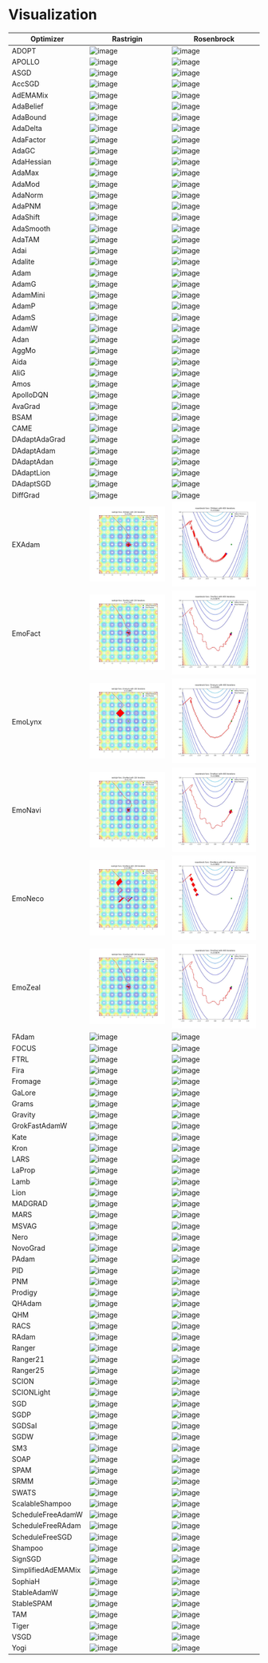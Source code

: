 # Visualization

| Optimizer          | Rastrigin                                                                                                                       | Rosenbrock                                                                                                                       |
|--------------------|---------------------------------------------------------------------------------------------------------------------------------|----------------------------------------------------------------------------------------------------------------------------------|
| ADOPT              | ![image](https://raw.githubusercontent.com/kozistr/pytorch_optimizer/main/docs/visualizations/rastrigin_ADOPT.jpg)              | ![image](https://raw.githubusercontent.com/kozistr/pytorch_optimizer/main/docs/visualizations/rosenbrock_ADOPT.jpg)              |
| APOLLO             | ![image](https://raw.githubusercontent.com/kozistr/pytorch_optimizer/main/docs/visualizations/rastrigin_APOLLO.jpg)             | ![image](https://raw.githubusercontent.com/kozistr/pytorch_optimizer/main/docs/visualizations/rosenbrock_APOLLO.jpg)             |
| ASGD               | ![image](https://raw.githubusercontent.com/kozistr/pytorch_optimizer/main/docs/visualizations/rastrigin_ASGD.jpg)               | ![image](https://raw.githubusercontent.com/kozistr/pytorch_optimizer/main/docs/visualizations/rosenbrock_ASGD.jpg)               |
| AccSGD             | ![image](https://raw.githubusercontent.com/kozistr/pytorch_optimizer/main/docs/visualizations/rastrigin_AccSGD.jpg)             | ![image](https://raw.githubusercontent.com/kozistr/pytorch_optimizer/main/docs/visualizations/rosenbrock_AccSGD.jpg)             |
| AdEMAMix           | ![image](https://raw.githubusercontent.com/kozistr/pytorch_optimizer/main/docs/visualizations/rastrigin_AdEMAMix.jpg)           | ![image](https://raw.githubusercontent.com/kozistr/pytorch_optimizer/main/docs/visualizations/rosenbrock_AdEMAMix.jpg)           |
| AdaBelief          | ![image](https://raw.githubusercontent.com/kozistr/pytorch_optimizer/main/docs/visualizations/rastrigin_AdaBelief.jpg)          | ![image](https://raw.githubusercontent.com/kozistr/pytorch_optimizer/main/docs/visualizations/rosenbrock_AdaBelief.jpg)          |
| AdaBound           | ![image](https://raw.githubusercontent.com/kozistr/pytorch_optimizer/main/docs/visualizations/rastrigin_AdaBound.jpg)           | ![image](https://raw.githubusercontent.com/kozistr/pytorch_optimizer/main/docs/visualizations/rosenbrock_AdaBound.jpg)           |
| AdaDelta           | ![image](https://raw.githubusercontent.com/kozistr/pytorch_optimizer/main/docs/visualizations/rastrigin_AdaDelta.jpg)           | ![image](https://raw.githubusercontent.com/kozistr/pytorch_optimizer/main/docs/visualizations/rosenbrock_AdaDelta.jpg)           |
| AdaFactor          | ![image](https://raw.githubusercontent.com/kozistr/pytorch_optimizer/main/docs/visualizations/rastrigin_AdaFactor.jpg)          | ![image](https://raw.githubusercontent.com/kozistr/pytorch_optimizer/main/docs/visualizations/rosenbrock_AdaFactor.jpg)          |
| AdaGC              | ![image](https://raw.githubusercontent.com/kozistr/pytorch_optimizer/main/docs/visualizations/rastrigin_AdaGC.jpg)              | ![image](https://raw.githubusercontent.com/kozistr/pytorch_optimizer/main/docs/visualizations/rosenbrock_AdaGC.jpg)              |
| AdaHessian         | ![image](https://raw.githubusercontent.com/kozistr/pytorch_optimizer/main/docs/visualizations/rastrigin_AdaHessian.jpg)         | ![image](https://raw.githubusercontent.com/kozistr/pytorch_optimizer/main/docs/visualizations/rosenbrock_AdaHessian.jpg)         |
| AdaMax             | ![image](https://raw.githubusercontent.com/kozistr/pytorch_optimizer/main/docs/visualizations/rastrigin_AdaMax.jpg)             | ![image](https://raw.githubusercontent.com/kozistr/pytorch_optimizer/main/docs/visualizations/rosenbrock_AdaMax.jpg)             |
| AdaMod             | ![image](https://raw.githubusercontent.com/kozistr/pytorch_optimizer/main/docs/visualizations/rastrigin_AdaMod.jpg)             | ![image](https://raw.githubusercontent.com/kozistr/pytorch_optimizer/main/docs/visualizations/rosenbrock_AdaMod.jpg)             |
| AdaNorm            | ![image](https://raw.githubusercontent.com/kozistr/pytorch_optimizer/main/docs/visualizations/rastrigin_AdaNorm.jpg)            | ![image](https://raw.githubusercontent.com/kozistr/pytorch_optimizer/main/docs/visualizations/rosenbrock_AdaNorm.jpg)            |
| AdaPNM             | ![image](https://raw.githubusercontent.com/kozistr/pytorch_optimizer/main/docs/visualizations/rastrigin_AdaPNM.jpg)             | ![image](https://raw.githubusercontent.com/kozistr/pytorch_optimizer/main/docs/visualizations/rosenbrock_AdaPNM.jpg)             |
| AdaShift           | ![image](https://raw.githubusercontent.com/kozistr/pytorch_optimizer/main/docs/visualizations/rastrigin_AdaShift.jpg)           | ![image](https://raw.githubusercontent.com/kozistr/pytorch_optimizer/main/docs/visualizations/rosenbrock_AdaShift.jpg)           |
| AdaSmooth          | ![image](https://raw.githubusercontent.com/kozistr/pytorch_optimizer/main/docs/visualizations/rastrigin_AdaSmooth.jpg)          | ![image](https://raw.githubusercontent.com/kozistr/pytorch_optimizer/main/docs/visualizations/rosenbrock_AdaSmooth.jpg)          |
| AdaTAM             | ![image](https://raw.githubusercontent.com/kozistr/pytorch_optimizer/main/docs/visualizations/rastrigin_AdaTAM.jpg)             | ![image](https://raw.githubusercontent.com/kozistr/pytorch_optimizer/main/docs/visualizations/rosenbrock_AdaTAM.jpg)             |
| Adai               | ![image](https://raw.githubusercontent.com/kozistr/pytorch_optimizer/main/docs/visualizations/rastrigin_Adai.jpg)               | ![image](https://raw.githubusercontent.com/kozistr/pytorch_optimizer/main/docs/visualizations/rosenbrock_Adai.jpg)               |
| Adalite            | ![image](https://raw.githubusercontent.com/kozistr/pytorch_optimizer/main/docs/visualizations/rastrigin_Adalite.jpg)            | ![image](https://raw.githubusercontent.com/kozistr/pytorch_optimizer/main/docs/visualizations/rosenbrock_Adalite.jpg)            |
| Adam               | ![image](https://raw.githubusercontent.com/kozistr/pytorch_optimizer/main/docs/visualizations/rastrigin_Adam.jpg)               | ![image](https://raw.githubusercontent.com/kozistr/pytorch_optimizer/main/docs/visualizations/rosenbrock_Adam.jpg)               |
| AdamG              | ![image](https://raw.githubusercontent.com/kozistr/pytorch_optimizer/main/docs/visualizations/rastrigin_AdamG.jpg)              | ![image](https://raw.githubusercontent.com/kozistr/pytorch_optimizer/main/docs/visualizations/rosenbrock_AdamG.jpg)              |
| AdamMini           | ![image](https://raw.githubusercontent.com/kozistr/pytorch_optimizer/main/docs/visualizations/rastrigin_AdamMini.jpg)           | ![image](https://raw.githubusercontent.com/kozistr/pytorch_optimizer/main/docs/visualizations/rosenbrock_AdamMini.jpg)           |
| AdamP              | ![image](https://raw.githubusercontent.com/kozistr/pytorch_optimizer/main/docs/visualizations/rastrigin_AdamP.jpg)              | ![image](https://raw.githubusercontent.com/kozistr/pytorch_optimizer/main/docs/visualizations/rosenbrock_AdamP.jpg)              |
| AdamS              | ![image](https://raw.githubusercontent.com/kozistr/pytorch_optimizer/main/docs/visualizations/rastrigin_AdamS.jpg)              | ![image](https://raw.githubusercontent.com/kozistr/pytorch_optimizer/main/docs/visualizations/rosenbrock_AdamS.jpg)              |
| AdamW              | ![image](https://raw.githubusercontent.com/kozistr/pytorch_optimizer/main/docs/visualizations/rastrigin_AdamW.jpg)              | ![image](https://raw.githubusercontent.com/kozistr/pytorch_optimizer/main/docs/visualizations/rosenbrock_AdamW.jpg)              |
| Adan               | ![image](https://raw.githubusercontent.com/kozistr/pytorch_optimizer/main/docs/visualizations/rastrigin_Adan.jpg)               | ![image](https://raw.githubusercontent.com/kozistr/pytorch_optimizer/main/docs/visualizations/rosenbrock_Adan.jpg)               |
| AggMo              | ![image](https://raw.githubusercontent.com/kozistr/pytorch_optimizer/main/docs/visualizations/rastrigin_AggMo.jpg)              | ![image](https://raw.githubusercontent.com/kozistr/pytorch_optimizer/main/docs/visualizations/rosenbrock_AggMo.jpg)              |
| Aida               | ![image](https://raw.githubusercontent.com/kozistr/pytorch_optimizer/main/docs/visualizations/rastrigin_Aida.jpg)               | ![image](https://raw.githubusercontent.com/kozistr/pytorch_optimizer/main/docs/visualizations/rosenbrock_Aida.jpg)               |
| AliG               | ![image](https://raw.githubusercontent.com/kozistr/pytorch_optimizer/main/docs/visualizations/rastrigin_AliG.jpg)               | ![image](https://raw.githubusercontent.com/kozistr/pytorch_optimizer/main/docs/visualizations/rosenbrock_AliG.jpg)               |
| Amos               | ![image](https://raw.githubusercontent.com/kozistr/pytorch_optimizer/main/docs/visualizations/rastrigin_Amos.jpg)               | ![image](https://raw.githubusercontent.com/kozistr/pytorch_optimizer/main/docs/visualizations/rosenbrock_Amos.jpg)               |
| ApolloDQN          | ![image](https://raw.githubusercontent.com/kozistr/pytorch_optimizer/main/docs/visualizations/rastrigin_ApolloDQN.jpg)          | ![image](https://raw.githubusercontent.com/kozistr/pytorch_optimizer/main/docs/visualizations/rosenbrock_ApolloDQN.jpg)          |
| AvaGrad            | ![image](https://raw.githubusercontent.com/kozistr/pytorch_optimizer/main/docs/visualizations/rastrigin_AvaGrad.jpg)            | ![image](https://raw.githubusercontent.com/kozistr/pytorch_optimizer/main/docs/visualizations/rosenbrock_AvaGrad.jpg)            |
| BSAM               | ![image](https://raw.githubusercontent.com/kozistr/pytorch_optimizer/main/docs/visualizations/rastrigin_BSAM.jpg)               | ![image](https://raw.githubusercontent.com/kozistr/pytorch_optimizer/main/docs/visualizations/rosenbrock_BSAM.jpg)               |
| CAME               | ![image](https://raw.githubusercontent.com/kozistr/pytorch_optimizer/main/docs/visualizations/rastrigin_CAME.jpg)               | ![image](https://raw.githubusercontent.com/kozistr/pytorch_optimizer/main/docs/visualizations/rosenbrock_CAME.jpg)               |
| DAdaptAdaGrad      | ![image](https://raw.githubusercontent.com/kozistr/pytorch_optimizer/main/docs/visualizations/rastrigin_DAdaptAdaGrad.jpg)      | ![image](https://raw.githubusercontent.com/kozistr/pytorch_optimizer/main/docs/visualizations/rosenbrock_DAdaptAdaGrad.jpg)      |
| DAdaptAdam         | ![image](https://raw.githubusercontent.com/kozistr/pytorch_optimizer/main/docs/visualizations/rastrigin_DAdaptAdam.jpg)         | ![image](https://raw.githubusercontent.com/kozistr/pytorch_optimizer/main/docs/visualizations/rosenbrock_DAdaptAdam.jpg)         |
| DAdaptAdan         | ![image](https://raw.githubusercontent.com/kozistr/pytorch_optimizer/main/docs/visualizations/rastrigin_DAdaptAdan.jpg)         | ![image](https://raw.githubusercontent.com/kozistr/pytorch_optimizer/main/docs/visualizations/rosenbrock_DAdaptAdan.jpg)         |
| DAdaptLion         | ![image](https://raw.githubusercontent.com/kozistr/pytorch_optimizer/main/docs/visualizations/rastrigin_DAdaptLion.jpg)         | ![image](https://raw.githubusercontent.com/kozistr/pytorch_optimizer/main/docs/visualizations/rosenbrock_DAdaptLion.jpg)         |
| DAdaptSGD          | ![image](https://raw.githubusercontent.com/kozistr/pytorch_optimizer/main/docs/visualizations/rastrigin_DAdaptSGD.jpg)          | ![image](https://raw.githubusercontent.com/kozistr/pytorch_optimizer/main/docs/visualizations/rosenbrock_DAdaptSGD.jpg)          |
| DiffGrad           | ![image](https://raw.githubusercontent.com/kozistr/pytorch_optimizer/main/docs/visualizations/rastrigin_DiffGrad.jpg)           | ![image](https://raw.githubusercontent.com/kozistr/pytorch_optimizer/main/docs/visualizations/rosenbrock_DiffGrad.jpg)           |
| EXAdam             | ![image](https://raw.githubusercontent.com/kozistr/pytorch_optimizer/main/docs/visualizations/rastrigin_EXAdam.jpg)             | ![image](https://raw.githubusercontent.com/kozistr/pytorch_optimizer/main/docs/visualizations/rosenbrock_EXAdam.jpg)             |
| EmoFact            | ![image](https://raw.githubusercontent.com/kozistr/pytorch_optimizer/main/docs/visualizations/rastrigin_EmoFact.jpg)            | ![image](https://raw.githubusercontent.com/kozistr/pytorch_optimizer/main/docs/visualizations/rosenbrock_EmoFact.jpg)            |
| EmoLynx            | ![image](https://raw.githubusercontent.com/kozistr/pytorch_optimizer/main/docs/visualizations/rastrigin_EmoLynx.jpg)            | ![image](https://raw.githubusercontent.com/kozistr/pytorch_optimizer/main/docs/visualizations/rosenbrock_EmoLynx.jpg)            |
| EmoNavi            | ![image](https://raw.githubusercontent.com/kozistr/pytorch_optimizer/main/docs/visualizations/rastrigin_EmoNavi.jpg)            | ![image](https://raw.githubusercontent.com/kozistr/pytorch_optimizer/main/docs/visualizations/rosenbrock_EmoNavi.jpg)            |
| EmoNeco            | ![image](https://raw.githubusercontent.com/kozistr/pytorch_optimizer/main/docs/visualizations/rastrigin_EmoNeco.jpg)            | ![image](https://raw.githubusercontent.com/kozistr/pytorch_optimizer/main/docs/visualizations/rosenbrock_EmoNeco.jpg)            |
| EmoZeal            | ![image](https://raw.githubusercontent.com/kozistr/pytorch_optimizer/main/docs/visualizations/rastrigin_EmoZeal.jpg)            | ![image](https://raw.githubusercontent.com/kozistr/pytorch_optimizer/main/docs/visualizations/rosenbrock_EmoZeal.jpg)            |
| FAdam              | ![image](https://raw.githubusercontent.com/kozistr/pytorch_optimizer/main/docs/visualizations/rastrigin_FAdam.jpg)              | ![image](https://raw.githubusercontent.com/kozistr/pytorch_optimizer/main/docs/visualizations/rosenbrock_FAdam.jpg)              |
| FOCUS              | ![image](https://raw.githubusercontent.com/kozistr/pytorch_optimizer/main/docs/visualizations/rastrigin_FOCUS.jpg)              | ![image](https://raw.githubusercontent.com/kozistr/pytorch_optimizer/main/docs/visualizations/rosenbrock_FOCUS.jpg)              |
| FTRL               | ![image](https://raw.githubusercontent.com/kozistr/pytorch_optimizer/main/docs/visualizations/rastrigin_FTRL.jpg)               | ![image](https://raw.githubusercontent.com/kozistr/pytorch_optimizer/main/docs/visualizations/rosenbrock_FTRL.jpg)               |
| Fira               | ![image](https://raw.githubusercontent.com/kozistr/pytorch_optimizer/main/docs/visualizations/rastrigin_Fira.jpg)               | ![image](https://raw.githubusercontent.com/kozistr/pytorch_optimizer/main/docs/visualizations/rosenbrock_Fira.jpg)               |
| Fromage            | ![image](https://raw.githubusercontent.com/kozistr/pytorch_optimizer/main/docs/visualizations/rastrigin_Fromage.jpg)            | ![image](https://raw.githubusercontent.com/kozistr/pytorch_optimizer/main/docs/visualizations/rosenbrock_Fromage.jpg)            |
| GaLore             | ![image](https://raw.githubusercontent.com/kozistr/pytorch_optimizer/main/docs/visualizations/rastrigin_GaLore.jpg)             | ![image](https://raw.githubusercontent.com/kozistr/pytorch_optimizer/main/docs/visualizations/rosenbrock_GaLore.jpg)             |
| Grams              | ![image](https://raw.githubusercontent.com/kozistr/pytorch_optimizer/main/docs/visualizations/rastrigin_Grams.jpg)              | ![image](https://raw.githubusercontent.com/kozistr/pytorch_optimizer/main/docs/visualizations/rosenbrock_Grams.jpg)              |
| Gravity            | ![image](https://raw.githubusercontent.com/kozistr/pytorch_optimizer/main/docs/visualizations/rastrigin_Gravity.jpg)            | ![image](https://raw.githubusercontent.com/kozistr/pytorch_optimizer/main/docs/visualizations/rosenbrock_Gravity.jpg)            |
| GrokFastAdamW      | ![image](https://raw.githubusercontent.com/kozistr/pytorch_optimizer/main/docs/visualizations/rastrigin_GrokFastAdamW.jpg)      | ![image](https://raw.githubusercontent.com/kozistr/pytorch_optimizer/main/docs/visualizations/rosenbrock_GrokFastAdamW.jpg)      |
| Kate               | ![image](https://raw.githubusercontent.com/kozistr/pytorch_optimizer/main/docs/visualizations/rastrigin_Kate.jpg)               | ![image](https://raw.githubusercontent.com/kozistr/pytorch_optimizer/main/docs/visualizations/rosenbrock_Kate.jpg)               |
| Kron               | ![image](https://raw.githubusercontent.com/kozistr/pytorch_optimizer/main/docs/visualizations/rastrigin_Kron.jpg)               | ![image](https://raw.githubusercontent.com/kozistr/pytorch_optimizer/main/docs/visualizations/rosenbrock_Kron.jpg)               |
| LARS               | ![image](https://raw.githubusercontent.com/kozistr/pytorch_optimizer/main/docs/visualizations/rastrigin_LARS.jpg)               | ![image](https://raw.githubusercontent.com/kozistr/pytorch_optimizer/main/docs/visualizations/rosenbrock_LARS.jpg)               |
| LaProp             | ![image](https://raw.githubusercontent.com/kozistr/pytorch_optimizer/main/docs/visualizations/rastrigin_LaProp.jpg)             | ![image](https://raw.githubusercontent.com/kozistr/pytorch_optimizer/main/docs/visualizations/rosenbrock_LaProp.jpg)             |
| Lamb               | ![image](https://raw.githubusercontent.com/kozistr/pytorch_optimizer/main/docs/visualizations/rastrigin_Lamb.jpg)               | ![image](https://raw.githubusercontent.com/kozistr/pytorch_optimizer/main/docs/visualizations/rosenbrock_Lamb.jpg)               |
| Lion               | ![image](https://raw.githubusercontent.com/kozistr/pytorch_optimizer/main/docs/visualizations/rastrigin_Lion.jpg)               | ![image](https://raw.githubusercontent.com/kozistr/pytorch_optimizer/main/docs/visualizations/rosenbrock_Lion.jpg)               |
| MADGRAD            | ![image](https://raw.githubusercontent.com/kozistr/pytorch_optimizer/main/docs/visualizations/rastrigin_MADGRAD.jpg)            | ![image](https://raw.githubusercontent.com/kozistr/pytorch_optimizer/main/docs/visualizations/rosenbrock_MADGRAD.jpg)            |
| MARS               | ![image](https://raw.githubusercontent.com/kozistr/pytorch_optimizer/main/docs/visualizations/rastrigin_MARS.jpg)               | ![image](https://raw.githubusercontent.com/kozistr/pytorch_optimizer/main/docs/visualizations/rosenbrock_MARS.jpg)               |
| MSVAG              | ![image](https://raw.githubusercontent.com/kozistr/pytorch_optimizer/main/docs/visualizations/rastrigin_MSVAG.jpg)              | ![image](https://raw.githubusercontent.com/kozistr/pytorch_optimizer/main/docs/visualizations/rosenbrock_MSVAG.jpg)              |
| Nero               | ![image](https://raw.githubusercontent.com/kozistr/pytorch_optimizer/main/docs/visualizations/rastrigin_Nero.jpg)               | ![image](https://raw.githubusercontent.com/kozistr/pytorch_optimizer/main/docs/visualizations/rosenbrock_Nero.jpg)               |
| NovoGrad           | ![image](https://raw.githubusercontent.com/kozistr/pytorch_optimizer/main/docs/visualizations/rastrigin_NovoGrad.jpg)           | ![image](https://raw.githubusercontent.com/kozistr/pytorch_optimizer/main/docs/visualizations/rosenbrock_NovoGrad.jpg)           |
| PAdam              | ![image](https://raw.githubusercontent.com/kozistr/pytorch_optimizer/main/docs/visualizations/rastrigin_PAdam.jpg)              | ![image](https://raw.githubusercontent.com/kozistr/pytorch_optimizer/main/docs/visualizations/rosenbrock_PAdam.jpg)              |
| PID                | ![image](https://raw.githubusercontent.com/kozistr/pytorch_optimizer/main/docs/visualizations/rastrigin_PID.jpg)                | ![image](https://raw.githubusercontent.com/kozistr/pytorch_optimizer/main/docs/visualizations/rosenbrock_PID.jpg)                |
| PNM                | ![image](https://raw.githubusercontent.com/kozistr/pytorch_optimizer/main/docs/visualizations/rastrigin_PNM.jpg)                | ![image](https://raw.githubusercontent.com/kozistr/pytorch_optimizer/main/docs/visualizations/rosenbrock_PNM.jpg)                |
| Prodigy            | ![image](https://raw.githubusercontent.com/kozistr/pytorch_optimizer/main/docs/visualizations/rastrigin_Prodigy.jpg)            | ![image](https://raw.githubusercontent.com/kozistr/pytorch_optimizer/main/docs/visualizations/rosenbrock_Prodigy.jpg)            |
| QHAdam             | ![image](https://raw.githubusercontent.com/kozistr/pytorch_optimizer/main/docs/visualizations/rastrigin_QHAdam.jpg)             | ![image](https://raw.githubusercontent.com/kozistr/pytorch_optimizer/main/docs/visualizations/rosenbrock_QHAdam.jpg)             |
| QHM                | ![image](https://raw.githubusercontent.com/kozistr/pytorch_optimizer/main/docs/visualizations/rastrigin_QHM.jpg)                | ![image](https://raw.githubusercontent.com/kozistr/pytorch_optimizer/main/docs/visualizations/rosenbrock_QHM.jpg)                |
| RACS               | ![image](https://raw.githubusercontent.com/kozistr/pytorch_optimizer/main/docs/visualizations/rastrigin_RACS.jpg)               | ![image](https://raw.githubusercontent.com/kozistr/pytorch_optimizer/main/docs/visualizations/rosenbrock_RACS.jpg)               |
| RAdam              | ![image](https://raw.githubusercontent.com/kozistr/pytorch_optimizer/main/docs/visualizations/rastrigin_RAdam.jpg)              | ![image](https://raw.githubusercontent.com/kozistr/pytorch_optimizer/main/docs/visualizations/rosenbrock_RAdam.jpg)              |
| Ranger             | ![image](https://raw.githubusercontent.com/kozistr/pytorch_optimizer/main/docs/visualizations/rastrigin_Ranger.jpg)             | ![image](https://raw.githubusercontent.com/kozistr/pytorch_optimizer/main/docs/visualizations/rosenbrock_Ranger.jpg)             |
| Ranger21           | ![image](https://raw.githubusercontent.com/kozistr/pytorch_optimizer/main/docs/visualizations/rastrigin_Ranger21.jpg)           | ![image](https://raw.githubusercontent.com/kozistr/pytorch_optimizer/main/docs/visualizations/rosenbrock_Ranger21.jpg)           |
| Ranger25           | ![image](https://raw.githubusercontent.com/kozistr/pytorch_optimizer/main/docs/visualizations/rastrigin_Ranger25.jpg)           | ![image](https://raw.githubusercontent.com/kozistr/pytorch_optimizer/main/docs/visualizations/rosenbrock_Ranger25.jpg)           |
| SCION              | ![image](https://raw.githubusercontent.com/kozistr/pytorch_optimizer/main/docs/visualizations/rastrigin_SCION.jpg)              | ![image](https://raw.githubusercontent.com/kozistr/pytorch_optimizer/main/docs/visualizations/rosenbrock_SCION.jpg)              |
| SCIONLight         | ![image](https://raw.githubusercontent.com/kozistr/pytorch_optimizer/main/docs/visualizations/rastrigin_SCIONLight.jpg)         | ![image](https://raw.githubusercontent.com/kozistr/pytorch_optimizer/main/docs/visualizations/rosenbrock_SCIONLight.jpg)         |
| SGD                | ![image](https://raw.githubusercontent.com/kozistr/pytorch_optimizer/main/docs/visualizations/rastrigin_SGD.jpg)                | ![image](https://raw.githubusercontent.com/kozistr/pytorch_optimizer/main/docs/visualizations/rosenbrock_SGD.jpg)                |
| SGDP               | ![image](https://raw.githubusercontent.com/kozistr/pytorch_optimizer/main/docs/visualizations/rastrigin_SGDP.jpg)               | ![image](https://raw.githubusercontent.com/kozistr/pytorch_optimizer/main/docs/visualizations/rosenbrock_SGDP.jpg)               |
| SGDSaI             | ![image](https://raw.githubusercontent.com/kozistr/pytorch_optimizer/main/docs/visualizations/rastrigin_SGDSaI.jpg)             | ![image](https://raw.githubusercontent.com/kozistr/pytorch_optimizer/main/docs/visualizations/rosenbrock_SGDSaI.jpg)             |
| SGDW               | ![image](https://raw.githubusercontent.com/kozistr/pytorch_optimizer/main/docs/visualizations/rastrigin_SGDW.jpg)               | ![image](https://raw.githubusercontent.com/kozistr/pytorch_optimizer/main/docs/visualizations/rosenbrock_SGDW.jpg)               |
| SM3                | ![image](https://raw.githubusercontent.com/kozistr/pytorch_optimizer/main/docs/visualizations/rastrigin_SM3.jpg)                | ![image](https://raw.githubusercontent.com/kozistr/pytorch_optimizer/main/docs/visualizations/rosenbrock_SM3.jpg)                |
| SOAP               | ![image](https://raw.githubusercontent.com/kozistr/pytorch_optimizer/main/docs/visualizations/rastrigin_SOAP.jpg)               | ![image](https://raw.githubusercontent.com/kozistr/pytorch_optimizer/main/docs/visualizations/rosenbrock_SOAP.jpg)               |
| SPAM               | ![image](https://raw.githubusercontent.com/kozistr/pytorch_optimizer/main/docs/visualizations/rastrigin_SPAM.jpg)               | ![image](https://raw.githubusercontent.com/kozistr/pytorch_optimizer/main/docs/visualizations/rosenbrock_SPAM.jpg)               |
| SRMM               | ![image](https://raw.githubusercontent.com/kozistr/pytorch_optimizer/main/docs/visualizations/rastrigin_SRMM.jpg)               | ![image](https://raw.githubusercontent.com/kozistr/pytorch_optimizer/main/docs/visualizations/rosenbrock_SRMM.jpg)               |
| SWATS              | ![image](https://raw.githubusercontent.com/kozistr/pytorch_optimizer/main/docs/visualizations/rastrigin_SWATS.jpg)              | ![image](https://raw.githubusercontent.com/kozistr/pytorch_optimizer/main/docs/visualizations/rosenbrock_SWATS.jpg)              |
| ScalableShampoo    | ![image](https://raw.githubusercontent.com/kozistr/pytorch_optimizer/main/docs/visualizations/rastrigin_ScalableShampoo.jpg)    | ![image](https://raw.githubusercontent.com/kozistr/pytorch_optimizer/main/docs/visualizations/rosenbrock_ScalableShampoo.jpg)    |
| ScheduleFreeAdamW  | ![image](https://raw.githubusercontent.com/kozistr/pytorch_optimizer/main/docs/visualizations/rastrigin_ScheduleFreeAdamW.jpg)  | ![image](https://raw.githubusercontent.com/kozistr/pytorch_optimizer/main/docs/visualizations/rosenbrock_ScheduleFreeAdamW.jpg)  |
| ScheduleFreeRAdam  | ![image](https://raw.githubusercontent.com/kozistr/pytorch_optimizer/main/docs/visualizations/rastrigin_ScheduleFreeRAdam.jpg)  | ![image](https://raw.githubusercontent.com/kozistr/pytorch_optimizer/main/docs/visualizations/rosenbrock_ScheduleFreeRAdam.jpg)  |
| ScheduleFreeSGD    | ![image](https://raw.githubusercontent.com/kozistr/pytorch_optimizer/main/docs/visualizations/rastrigin_ScheduleFreeSGD.jpg)    | ![image](https://raw.githubusercontent.com/kozistr/pytorch_optimizer/main/docs/visualizations/rosenbrock_ScheduleFreeSGD.jpg)    |
| Shampoo            | ![image](https://raw.githubusercontent.com/kozistr/pytorch_optimizer/main/docs/visualizations/rastrigin_Shampoo.jpg)            | ![image](https://raw.githubusercontent.com/kozistr/pytorch_optimizer/main/docs/visualizations/rosenbrock_Shampoo.jpg)            |
| SignSGD            | ![image](https://raw.githubusercontent.com/kozistr/pytorch_optimizer/main/docs/visualizations/rastrigin_SignSGD.jpg)            | ![image](https://raw.githubusercontent.com/kozistr/pytorch_optimizer/main/docs/visualizations/rosenbrock_SignSGD.jpg)            |
| SimplifiedAdEMAMix | ![image](https://raw.githubusercontent.com/kozistr/pytorch_optimizer/main/docs/visualizations/rastrigin_SimplifiedAdEMAMix.jpg) | ![image](https://raw.githubusercontent.com/kozistr/pytorch_optimizer/main/docs/visualizations/rosenbrock_SimplifiedAdEMAMix.jpg) |
| SophiaH            | ![image](https://raw.githubusercontent.com/kozistr/pytorch_optimizer/main/docs/visualizations/rastrigin_SophiaH.jpg)            | ![image](https://raw.githubusercontent.com/kozistr/pytorch_optimizer/main/docs/visualizations/rosenbrock_SophiaH.jpg)            |
| StableAdamW        | ![image](https://raw.githubusercontent.com/kozistr/pytorch_optimizer/main/docs/visualizations/rastrigin_StableAdamW.jpg)        | ![image](https://raw.githubusercontent.com/kozistr/pytorch_optimizer/main/docs/visualizations/rosenbrock_StableAdamW.jpg)        |
| StableSPAM         | ![image](https://raw.githubusercontent.com/kozistr/pytorch_optimizer/main/docs/visualizations/rastrigin_StableSPAM.jpg)         | ![image](https://raw.githubusercontent.com/kozistr/pytorch_optimizer/main/docs/visualizations/rosenbrock_StableSPAM.jpg)         |
| TAM                | ![image](https://raw.githubusercontent.com/kozistr/pytorch_optimizer/main/docs/visualizations/rastrigin_TAM.jpg)                | ![image](https://raw.githubusercontent.com/kozistr/pytorch_optimizer/main/docs/visualizations/rosenbrock_TAM.jpg)                |
| Tiger              | ![image](https://raw.githubusercontent.com/kozistr/pytorch_optimizer/main/docs/visualizations/rastrigin_Tiger.jpg)              | ![image](https://raw.githubusercontent.com/kozistr/pytorch_optimizer/main/docs/visualizations/rosenbrock_Tiger.jpg)              |
| VSGD               | ![image](https://raw.githubusercontent.com/kozistr/pytorch_optimizer/main/docs/visualizations/rastrigin_VSGD.jpg)               | ![image](https://raw.githubusercontent.com/kozistr/pytorch_optimizer/main/docs/visualizations/rosenbrock_VSGD.jpg)               |
| Yogi               | ![image](https://raw.githubusercontent.com/kozistr/pytorch_optimizer/main/docs/visualizations/rastrigin_Yogi.jpg)               | ![image](https://raw.githubusercontent.com/kozistr/pytorch_optimizer/main/docs/visualizations/rosenbrock_Yogi.jpg)               |
